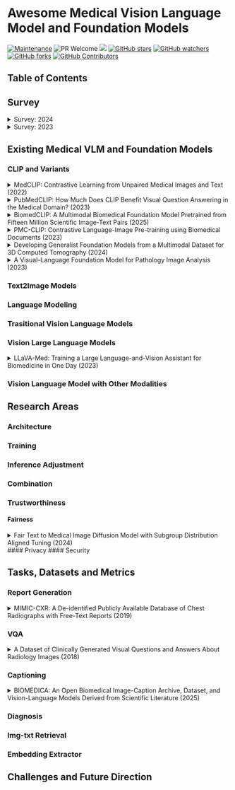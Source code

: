 # Awesome Medical Vision Language Model and Foundation Models

[![Maintenance](https://img.shields.io/badge/Maintained%3F-YES-green.svg)](https://github.com/Nanboy-Ronan/awesome-Vision-Language-Model-Foundation/graphs/commit-activity)
![PR Welcome](https://img.shields.io/badge/PRs-welcome-brightgreen)
![ ](https://img.shields.io/github/last-commit/Nanboy-Ronan/awesome-Vision-Language-Model-Foundation)
[![GitHub stars](https://img.shields.io/github/stars/Nanboy-Ronan/awesome-Vision-Language-Model-Foundation?color=blue&style=plastic)](https://github.com/Nanboy-Ronan/awesome-Vision-Language-Model-Foundation/stargazers)
[![GitHub watchers](https://img.shields.io/github/watchers/Nanboy-Ronan/awesome-Vision-Language-Model-Foundation?color=yellow&style=plastic)](https://github.com/Nanboy-Ronan/awesome-Vision-Language-Model-Foundation)
[![GitHub forks](https://img.shields.io/github/forks/Nanboy-Ronan/awesome-Vision-Language-Model-Foundation?color=red&style=plastic)](https://github.com/Nanboy-Ronan/awesome-Vision-Language-Model-Foundation/watchers)
[![GitHub Contributors](https://img.shields.io/github/contributors/Nanboy-Ronan/awesome-Vision-Language-Model-Foundation?color=green&style=plastic)](https://github.com/Nanboy-Ronan/awesome-Vision-Language-Model-Foundation/network/members)


## Table of Contents


## Survey

<details>
<summary>Survey: 2024</summary>

- Vision-Language Models for Medical Report Generation and Visual Question Answering: A Review. [[paper]](https://arxiv.org/abs/2403.02469)
  - Iryna Hartsock, Ghulam Rasool.
  - Key Words: Medical AI; Vision-Language Models; Medical Report Generation; Visual Question Answering; Multimodal Learning.
  - <details><summary>Digest</summary>
    This review examines recent advancements in medical vision-language models (VLMs) that integrate computer vision and natural language processing to analyze visual and textual medical data. The authors focus on models designed for medical report generation and visual question answering (VQA), providing background on NLP and CV integration techniques. Key areas discussed include medical vision-language datasets, architectures, pre-training strategies, and evaluation metrics. The paper also highlights current challenges, such as enhancing clinical validity and addressing patient privacy concerns, and proposes future research directions to improve healthcare applications.
  </details>
</details>


<details>
<summary>Survey: 2023</summary>

- Medical Vision Language Pretraining: A Survey. [[paper]](https://arxiv.org/abs/2312.06224)
  - Prashant Shrestha, Sanskar Amgain, Bidur Khanal, Cristian A. Linte, Binod Bhattarai.
  - Key Words: Medical Vision-Language Pretraining; Self-Supervised Learning; Multimodal Learning; Medical Imaging; Natural Language Processing.
  - <details><summary>Digest</summary>
    This survey delves into the emerging field of Medical Vision Language Pretraining (VLP), which addresses the scarcity of labeled data in the medical domain by leveraging both visual and textual data through self-supervised learning. The authors review existing works, categorizing them based on pretraining objectives, architectures, evaluation tasks, and datasets used. They discuss current challenges in medical VLP, such as data scarcity, model interpretability, and the need for standardized evaluation metrics. The paper concludes by highlighting future directions, emphasizing the importance of developing more robust models and exploring diverse medical datasets to enhance the applicability of VLP in healthcare.
  </details>
</details>


















## Existing Medical VLM and Foundation Models
### CLIP and Variants
<details>
<summary>MedCLIP: Contrastive Learning from Unpaired Medical Images and Text (2022)</summary>

- MedCLIP: Contrastive Learning from Unpaired Medical Images and Text. [[paper]](https://arxiv.org/abs/2210.10163)
  - Zifeng Wang, Zhenbang Wu, Dinesh Agarwal, Jimeng Sun.
  - Modality: Chest Xray
  - Datasets: MIMIC, ChexPert
  - <details><summary>Digest</summary>
    This paper introduces **MedCLIP**, a framework designed to overcome the limitations of existing vision-text contrastive learning models like CLIP when applied to the medical domain. Traditional models rely on large-scale paired image-text datasets, which are scarce in medicine. MedCLIP addresses this by decoupling images and texts for multimodal contrastive learning, allowing the use of unpaired data and significantly expanding the training dataset. Additionally, it replaces the standard InfoNCE loss with a semantic matching loss based on medical knowledge to eliminate false negatives in contrastive learning. The framework demonstrates superior performance in zero-shot prediction, supervised classification, and image-text retrieval tasks, outperforming state-of-the-art methods even with a smaller pretraining dataset. :contentReference[oaicite:0]{index=0}
  </details>
</details>

<details>
<summary>PubMedCLIP: How Much Does CLIP Benefit Visual Question Answering in the Medical Domain? (2023)</summary>

- PubMedCLIP: How Much Does CLIP Benefit Visual Question Answering in the Medical Domain? [[paper]](https://aclanthology.org/2023.findings-eacl.88.pdf)
  - Sedigheh Eslami, Christoph Meinel, Gerard de Melo.
  - Modality: Chest X-rays, PET scans, CT scans, MRI, angiography
  - Datasets: the Radiology Objects in COntext (ROCO)
  - <details><summary>Digest</summary>
    This study evaluates the effectiveness of Contrastive Language–Image Pre-training (CLIP) in the medical domain by introducing **PubMedCLIP**, a version of CLIP fine-tuned on image–text pairs from PubMed articles. The authors assess PubMedCLIP's performance on two Medical Visual Question Answering (MedVQA) benchmark datasets, demonstrating that it improves overall accuracy by up to 3% compared to state-of-the-art Model-Agnostic Meta-Learning (MAML) networks trained solely on visual data. The findings suggest that incorporating domain-specific textual and visual information enhances the performance of vision–language models in medical applications.
  </details>
</details>


<details>
<summary>BiomedCLIP: A Multimodal Biomedical Foundation Model Pretrained from Fifteen Million Scientific Image-Text Pairs (2025)</summary>

- BiomedCLIP: A Multimodal Biomedical Foundation Model Pretrained from Fifteen Million Scientific Image-Text Pairs. [[paper]](https://arxiv.org/abs/2303.00915)
  - Sheng Zhang, Yanbo Xu, Naoto Usuyama, Hanwen Xu, Jaspreet Bagga, Robert Tinn, Sam Preston, Rajesh Rao, Mu Wei, Naveen Valluri, Cliff Wong, Andrea Tupini, Yu Wang, Matt Mazzola, Swadheen Shukla, Lars Liden, Jianfeng Gao, Angela Crabtree, Brian Piening, Carlo Bifulco, Matthew P. Lungren, Tristan Naumann, Sheng Wang, Hoifung Poon.
  - Modality: pathology, MRI, Chest Xray, Dermatoscope, BreastUltrasound.
  - Datasets: PMC-15M
  - <details><summary>Digest</summary>
    This paper introduces **BiomedCLIP**, a multimodal biomedical foundation model pretrained on **PMC-15M**, a dataset comprising 15 million biomedical image-text pairs extracted from 4.4 million scientific articles. The authors highlight that PMC-15M is two orders of magnitude larger than existing biomedical multimodal datasets and encompasses a diverse range of biomedical image types. BiomedCLIP incorporates domain-specific adaptations tailored to biomedical vision-language processing. Extensive experiments demonstrate that BiomedCLIP achieves state-of-the-art results across various biomedical imaging tasks, including retrieval, classification, and visual question-answering, outperforming prior approaches. Notably, despite its broad pretraining, BiomedCLIP surpasses radiology-specific models like BioViL in tasks such as RSNA pneumonia detection. The model and dataset are fully open-access, aiming to facilitate future research in multimodal biomedical AI.
  </details>
</details>

<details>
<summary>PMC-CLIP: Contrastive Language-Image Pre-training using Biomedical Documents (2023)</summary>

- PMC-CLIP: Contrastive Language-Image Pre-training using Biomedical Documents. [[paper]](https://arxiv.org/abs/2303.07240)
  - Weixiong Lin, Ziheng Zhao, Xiaoman Zhang, Chaoyi Wu, Ya Zhang, Yanfeng Wang, Weidi Xie.
  - Modality: Colon Pathology, Dermatoscope, Retinal OCT, CT, MRI, X-ray.
  - Datasets: ROCO, MedICaT, MIMIC-CXR
  - <details><summary>Digest</summary>
    This paper introduces **PMC-CLIP**, a vision-language model pretrained on **PMC-OA**, a biomedical dataset comprising 1.6 million image-caption pairs extracted from PubMed Central's Open Access subset. PMC-OA encompasses diverse medical modalities and diseases, with fine-grained alignments between subfigures and subcaptions. PMC-CLIP employs contrastive learning to align visual and textual representations, achieving state-of-the-art performance across various downstream tasks, including image-text retrieval on ROCO, MedMNIST image classification, and medical visual question answering (VQA). Notably, it improves R@10 by 8.1% in image-text retrieval and accuracy by 3.9% in image classification compared to previous methods. The study highlights the potential of large-scale, domain-specific pretraining in advancing biomedical AI applications.
  </details>
</details>

<details>
<summary>Developing Generalist Foundation Models from a Multimodal Dataset for 3D Computed Tomography (2024)</summary>
- CT-CLIP: Developing Generalist Foundation Models from a Multimodal Dataset for 3D Computed Tomography. [[paper]](https://arxiv.org/abs/2403.17834)
  - Ibrahim Ethem Hamamci, Sezgin Er, Furkan Almas, Ayse Gulnihan Simsek, Sevval Nil Esirgun, Irem Dogan, Muhammed Furkan Dasdelen, Omer Faruk Durugol, Bastian Wittmann, Tamaz Amiranashvili, Enis Simsar, Mehmet Simsar, Emine Bensu Erdemir, Abdullah Alanbay, Anjany Sekuboyina, Berkan Lafci, Christian Bluethgen, Mehmet Kemal Ozdemir, Bjoern Menze.
  - Modality: Chest CT.
  - Datasets: CT-RATE
  - <details><summary>Digest</summary>
    This study introduces **CT-RATE**, the first dataset pairing 3D chest CT scans with corresponding radiology reports, comprising 25,692 non-contrast 3D chest CT scans from 21,304 unique patients, expanded to 50,188 volumes through various reconstructions. Leveraging this dataset, the authors develop **CT-CLIP**, a contrastive language-image pretraining framework designed for broad applications without the need for task-specific training. CT-CLIP outperforms state-of-the-art fully supervised models in multi-abnormality detection and efficiently retrieves relevant cases using image or textual queries. Additionally, by combining CT-CLIP's vision encoder with a pretrained large language model, the authors create **CT-CHAT**, a vision-language foundational chat model for 3D chest CT volumes, fine-tuned on over 2.7 million question-answer pairs derived from the CT-RATE dataset. CT-CHAT surpasses other multimodal AI assistants, underscoring the necessity for specialized methods in 3D medical imaging. The open-source release of CT-RATE, CT-CLIP, and CT-CHAT aims to address critical challenges in 3D medical imaging and lay the groundwork for future innovations in medical AI and improved patient care.
  </details>
</details>

<details>
<summary>A Visual–Language Foundation Model for Pathology Image Analysis (2023)</summary>
- PLIP: A Visual–Language Foundation Model for Pathology Image Analysis. [[paper]](https://www.nature.com/articles/s41591-023-02504-3)
  - Authors: [Author names not provided in the available information]
  - Modality: pathology.
  - Datasets: OpenPath.
  - <details><summary>Digest</summary>
    This study introduces a visual–language foundation model tailored for pathology image analysis. The authors present the **OpenPath** dataset, a comprehensive collection of pathology images and associated textual data, which serves as the basis for training the proposed model. The model, named **PLIP** (Pathology Language–Image Pretraining), leverages this dataset to learn meaningful representations that integrate visual and textual information. The paper details the architecture of PLIP, its training methodology, and its performance across various pathology image analysis tasks. The results demonstrate that PLIP achieves state-of-the-art performance, highlighting the potential of visual–language models in advancing pathology image analysis.
  </details>
</details>


















### Text2Image Models




### Language Modeling

### Trasitional Vision Language Models

### Vision Large Language Models
<details>
<summary>LLaVA-Med: Training a Large Language-and-Vision Assistant for Biomedicine in One Day (2023)</summary>

- LLaVA-Med: Training a Large Language-and-Vision Assistant for Biomedicine in One Day. [[paper]](https://arxiv.org/abs/2306.00890)
  - Chunyuan Li, Cliff Wong, Sheng Zhang, Naoto Usuyama, Haotian Liu, Jianwei Yang, Tristan Naumann, Hoifung Poon, Jianfeng Gao.
  - Dataset: PMC-15M.
  - Modality: Chest Xray, MRI, Histology, Gross Pathology, CT.
  - <details><summary>Digest</summary>
    This paper introduces **LLaVA-Med**, a vision-language conversational assistant designed to address open-ended biomedical image-related inquiries. The authors propose a cost-efficient training approach that leverages a large-scale biomedical figure-caption dataset extracted from PubMed Central. They employ GPT-4 to generate instruction-following data from these captions and fine-tune a general-domain vision-language model using a novel curriculum learning method. The training process involves aligning biomedical vocabulary with figure-caption pairs and mastering open-ended conversational semantics through GPT-4-generated data. Remarkably, LLaVA-Med is trained in less than 15 hours using eight A100 GPUs. The model demonstrates excellent multimodal conversational capabilities, outperforming previous supervised state-of-the-art models on certain metrics across three standard biomedical visual question answering datasets. The authors have made the instruction-following data and the LLaVA-Med model publicly available to facilitate further research in biomedical multimodal AI.
  </details>
</details>








### Vision Language Model with Other Modalities


## Research Areas
### Architecture
### Training
### Inference Adjustment
### Combination
### Trustworthiness
#### Fairness
<details>
<summary>Fair Text to Medical Image Diffusion Model with Subgroup Distribution Aligned Tuning (2024)</summary>

- Fair Text to Medical Image Diffusion Model with Subgroup Distribution Aligned Tuning. [[paper]](https://arxiv.org/abs/2406.14847)
  - Xu Han, Fangfang Fan, Jingzhao Rong, Zhen Li, Georges El Fakhri, Qingyu Chen, Xiaofeng Liu.
  - Key Words: Text-to-Image Generation; Medical Imaging; Diffusion Models; Bias Mitigation; Subgroup Distribution Alignment.
  - <details><summary>Digest</summary>
    This study addresses biases in text-to-medical image (T2MedI) generation models, particularly concerning underrepresented subgroups in training datasets. The authors develop a T2MedI model based on the pre-trained Imagen framework, fine-tuning it with medical images from the Radiology Objects in Context (ROCO) dataset. They identify gender bias in the generated images and propose a Subgroup Distribution Aligned Tuning (SDAT) method to mitigate this issue. SDAT fine-tunes the model to align the distribution of sensitive subgroups in generated images with those in a target dataset, guided by a sensitivity-subgroup classifier and maintained through a CLIP-consistency regularization term. Evaluation using the BraTS18 dataset demonstrates that SDAT effectively reduces gender representation inconsistencies in generated brain MR images, aligning them more closely with the target dataset's distribution. :contentReference[oaicite:0]{index=0}
  </details>
</details>
#### Privacy
#### Security

## Tasks, Datasets and Metrics
### Report Generation
<details>
<summary>MIMIC-CXR: A De-identified Publicly Available Database of Chest Radiographs with Free-Text Reports (2019)</summary>

- MIMIC-CXR: A De-identified Publicly Available Database of Chest Radiographs with Free-Text Reports. [[paper]](https://www.nature.com/articles/s41597-019-0322-0)
  - Alistair E. W. Johnson, Tom J. Pollard, Seth J. Berkowitz, Nathaniel B. Greenbaum, Matthew P. Lungren, Chih-ying Deng, Roger G. Mark, Steven Horng.
  - Modality: Chest Radiographs
  - <details><summary>Digest</summary>
    This paper introduces **MIMIC-CXR**, a large-scale, de-identified dataset comprising 377,110 chest X-ray images associated with 227,827 imaging studies from 64,588 patients at the Beth Israel Deaconess Medical Center between 2011 and 2016. Each study includes free-text radiology reports, providing a rich resource for developing, evaluating, and comparing machine learning algorithms in medical imaging. The dataset is part of the MIMIC family and is freely accessible, promoting advancements in automated image interpretation and facilitating reproducible research in the medical imaging community.
  </details>
</details>

### VQA
<details>
<summary>A Dataset of Clinically Generated Visual Questions and Answers About Radiology Images (2018)</summary>

- A Dataset of Clinically Generated Visual Questions and Answers About Radiology Images. [[paper]](https://www.nature.com/articles/sdata2018251)
  - Jason J. Lau, Soumya Gayen, Asma Ben Abacha, Dina Demner-Fushman.
  - Modality: CT, x-ray, T2 weighted MRI.
  - <details><summary>Digest</summary>
    This paper introduces a dataset comprising 15,292 clinically generated visual questions and answers (VQA) related to radiology images. The dataset includes a variety of question types, such as modality, plane, abnormality, and attribute, each associated with corresponding radiology images and expert-provided answers. This resource aims to facilitate the development and evaluation of VQA systems in the medical domain, promoting advancements in automated image interpretation and clinical decision support.
  </details>
</details>

### Captioning
<details>
<summary>BIOMEDICA: An Open Biomedical Image-Caption Archive, Dataset, and Vision-Language Models Derived from Scientific Literature (2025)</summary>

- BIOMEDICA: An Open Biomedical Image-Caption Archive, Dataset, and Vision-Language Models Derived from Scientific Literature. [[paper]](https://arxiv.org/abs/2501.07171)
  - Alejandro Lozano, Min Woo Sun, James Burgess, Liangyu Chen, Jeffrey J. Nirschl, Jeffrey Gu, Ivan Lopez, Josiah Aklilu, Austin Wolfgang Katzer, Collin Chiu, Anita Rau, Xiaohan Wang, Yuhui Zhang, Alfred Seunghoon Song, Robert Tibshirani, Serena Yeung-Levy.
  - Modality: pathology, MRI, Chest Xray, Dermatoscope, BreastUltrasound, Fluresence Microscopy, Electron Microscopy, Light Microscopy, Microscopy, Laparoscopic Surgery.
  - <details><summary>Digest</summary>
    This paper introduces **BIOMEDICA**, a comprehensive, open-source framework designed to extract, annotate, and serialize the entire PubMed Central Open Access subset into an accessible dataset. The resulting archive comprises over 24 million unique image-text pairs from more than 6 million articles, encompassing a wide range of biomedical knowledge. The authors also present **BMCA-CLIP**, a suite of CLIP-style models pre-trained on the BIOMEDICA dataset via streaming, eliminating the need for extensive local storage. These models demonstrate state-of-the-art performance across 40 tasks in various biomedical fields, including pathology, radiology, ophthalmology, dermatology, and more, excelling in zero-shot classification and image-text retrieval tasks. The BIOMEDICA framework and models aim to advance research in biomedical vision-language applications by providing a diverse and extensive dataset for training and evaluation.
  </details>
</details>


### Diagnosis
### Img-txt Retrieval
### Embedding Extractor

## Challenges and Future Direction
